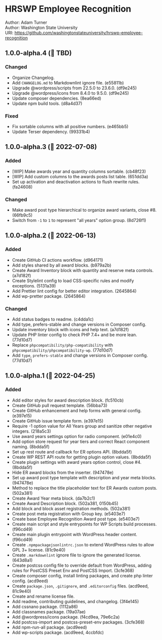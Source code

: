 # HRSWP Employee Recognition

Author: Adam Turner  
Author: Washington State University  
URI: <https://github.com/washingtonstateuniversity/hrswp-employee-recognition>

<!--
Changelog formatting (http://semver.org/):

## Major.MinorAddorDeprec.Bugfix YYYY-MM-DD

### Added (for new features.)
### Changed (for changes in existing functionality.)
### Deprecated (for soon-to-be removed features.)
### Removed (for now removed features.)
### Fixed (for any bug fixes.)
### Security (in case of vulnerabilities.)
-->

## 1.0.0-alpha.4 (:construction: TBD)

### Changed

- Organize Changelog.
- Add `CHANGELOG.md` to Markdownlint ignore file. (e55811b)
- Upgrade @wordpress/scripts from 22.5.0 to 23.6.0. (df9e245)
- Upgrade @wordpress/icons from 8.4.0 to 9.5.0. (df9e245)
- Update composer dependencies. (8ea66ed)
- Update npm build tools. (d8a4d37)

### Fixed

- Fix sortable columns with all positive numbers. (e465bb5)
- Update Terser dependency. (99331b4)

## 1.0.0-alpha.3 (:construction: 2022-07-08)

### Added

- [WIP] Make awards year and quantity columns sortable. (cb48f23)
- [WIP] Add custom columns to the awards posts list table. (651dd3a)
- Set up activation and deactivation actions to flush rewrite rules. (fa24608)

### Changed

- Make award post type hierarchical to organize award variants, close #8. (66fb9c5)
- Switch from `-1` to `1` to represent "all years" option group. (8d726f1)

## 1.0.0-alpha.2 (:construction: 2022-06-13)

### Added

- Create GitHub CI actions workflow. (d964171)
- Add styles shared by all award blocks. (b979a2b)
- Create Award Inventory block with quantity and reserve meta controls. (a7d182f)
- Create Stylelint config to load CSS-specific rules and modify exceptions. (5131a39)
- Add Prettier lint config for better editor integration. (2645864)
- Add wp-pretter package. (2645864)

### Changed

- Add status badges to readme. (c4dda1c)
- Add type, prefers-stable and change versions in Composer config.
- Update inventory block with icons and help text. (a7d182f)
- Update PHP linter config to check PHP 7.4+ and be more lean. (77d10d7)
- Replace `phpcompatibility/php-compatibility` with `phpcompatibility/phpcompatibility-wp`. (77d10d7)
- Add `type`, `prefers-stable` and change versions in Composer config. (77d10d7)

## 1.0.0-alpha.1 (:construction: 2022-04-25)

### Added

- Add editor styles for award description block. (fc510cb)
- Create GitHub pull request template. (56bba73)
- Create GitHub enhancement and help forms with general config. (e397e15)
- Create GitHub issue template form. (e397e15)
- Require -1 option value for All Years group and sanitize other negative integers. (218a5c3)
- Use award years settings option for radio component. (e01e4c0)
- Add option store request for year tiers and correct React component naming. (8bdda5f)
- Set up rest route and callback for ER options API. (8bdda5f)
- Create WP REST API route for getting plugin option values. (8bdda5f)
- Create plugin settings with award years option control, close #4. (8bdda5f)
- Hide ER award blocks from the inserter. (947478e)
- Set up award post type template with description and year meta blocks. (947478e)
- Method to replace the title placeholder text for ER Awards custom posts. (502a381)
- Create Award Year meta block. (da7b2c1)
- Create Award Description block. (502a381, 0150b45)
- Add block and block asset registration methods. (502a381)
- Create post meta registration with Group key. (e5403e7)
- Create base Employee Recognition Award post type. (e5403e7)
- Create main script and style entrypoints for WP Scripts build processes. (f96cd49)
- Create main plugin entrypoint with WordPress header content. (f96cd49)
- Create `.npmpackagejsonlintrc.json` to extend WordPress rules to allow GPL 3+ license. (81c9e40)
- Create `.markdownlint` ignore file to ignore the generated license. (643d8a1)
- Create postcss config file to override default from WordPress, adding rules for PostCSS Preset Env and PostCSS Import. (3cfe368)
- Create composer config, install linting packages, and create php linter config. (acd9eed)
- Create `package.json`, `.gitignore`, and `.editorconfig` files. (acd9eed, 81c9e40)
- Create and rename license file.
- Add readme, contributing guidelines, and changelog. (3f4e145) 
- Add cssnano package. (1112a86)
- Add classnames package. (19a07ae)
- Add @wordpress/icons package. (f4cd9ea, 79e6c2a)
- Add postcss-import and postcss-preset-env packages. (3cfe368)
- Add npm-run-all package. (acd9eed)
- Add wp-scripts package. (acd9eed, 4ccbfdc)

